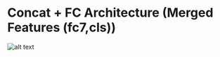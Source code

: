 # Concat + FC Architecture (Merged Features (fc7,cls))
![alt text](../images/Concat_FC_cls_bbox.png "Network Diagram")
